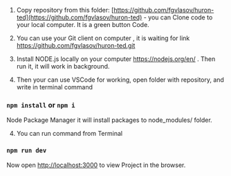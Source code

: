 1. Copy repository from this folder: [https://github.com/fgvlasov/huron-ted](https://github.com/fgvlasov/huron-ted) - you can Clone code to your local computer. It is a green button Code.

2. You can use your Git client on computer , it is waiting for link https://github.com/fgvlasov/huron-ted.git

3. Install NODE.js locally on your computer https://nodejs.org/en/ . Then run it, it will work in background.

4. Then your can use VSCode for working, open folder with repository, and write in terminal command

### `npm install` or `npm i`

Node Package Manager it will install packages to node_modules/ folder.

4. You can run command from Terminal

### `npm run dev`

Now open [http://localhost:3000](http://localhost:3000) to view Project in the browser.
